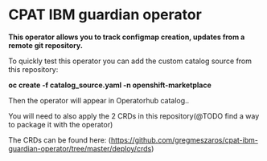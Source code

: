 # CPAT IBM guardian operator

<b>This operator allows you to track configmap creation, updates from a remote git repository.</b>

To quickly test this operator you can add the custom catalog source from this repository:

<b>oc create -f catalog_source.yaml -n openshift-marketplace</b>

Then the operator will appear in Operatorhub catalog..

You will need to also apply the 2 CRDs in this repository(@TODO find a way to package it with the operator)

The CRDs can be found here: (https://github.com/gregmeszaros/cpat-ibm-guardian-operator/tree/master/deploy/crds)
